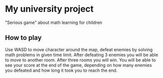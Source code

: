 # My university project 
"Serious game" about math learning for children

## How to play
Use WASD to move character around the map, defeat enemies by solving math problems in given time limit. After defeating 3 enemies you will be able to move to another room. After three rooms you will win. You will be able to see your score at the end of the game, depending on how many enemies you defeated and how long it took you to reach the end.
